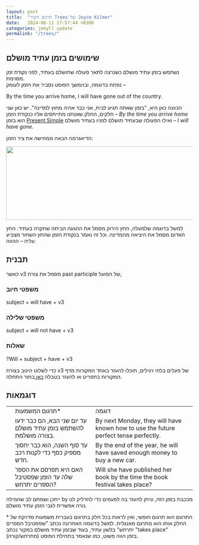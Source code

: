 ```yaml
---
layout: post
title:  "תרגום השיר Trees של Joyce Kilmer"
date:   2024-06-11 17:57:44 +0300
categories: jekyll update
permalink: "/trees/"
---
```


<h2>שימושים בזמן עתיד מושלם</h2>

<p>נשתמש בזמן עתיד מושלם כשנרצה לתאר פעולה שתושלם בעתיד, לפני נקודת זמן מסוימת.<br>נפתח בדוגמה, ובהמשך הפוסט נסביר את הזמן לעומק –</p>

<div class="card">
  <div class="card-body">
    By the time you arrive home, I will have gone out of the country.
  </div>
</div>

<p>הכוונה כאן היא, "בזמן שאתה תגיע לבית, אני כבר אהיה מחוץ למדינה". יש כאן שני חלקים, החלק שאנחנו מתייחסים אליו כנקודת הזמן – <em>By the time you arrive home</em> הוא בזמן <a href="/present-simple/" title="present simple">Present Simple</a> ואילו הפעולה שבעתיד תושלם לפניו בעתיד מושלם – <em>I will have gone</em>.</p>

<p>הדיאגרמה הבאה ממחישה את ציר הזמן:</p>

<img decoding="async" width="590" height="198" src="../assets/img/future_perfect_diagram.png" alt="">

<p>למשל בדוגמה שלמעלה, החץ הירוק מסמל את ההגעה הביתה שתקרה בעתיד. החץ האדום מסמל את היציאה מהמדינה. וכל זה נאמר בנקודת הזמן שהחץ השחור מצביע עליה – ההווה. </p>

<h2>תבנית</h2>

<p>כאשר v3 מסמל את צורת past participle של הפועל,</p>

<h3>משפטי חיוב</h3>

<div class="card">
  <div class="card-body">
    subject + will have + v3
  </div>
</div>

<h3>משפטי שלילה</h3>

<div class="card">
  <div class="card-body">
    subject + will not have + v3
  </div>
</div>

<h3>שאלות</h3>

<div class="card">
  <div class="card-body">
    ?Will + subject + have + v3
  </div>
</div>

<p>כדי לשלוט היטב בצורת v3 של פעלים בלתי רגילים, תוכלו להעזר באחד המקורות מדף המקורות בתפריט או להעזר בטבלה <a href="https://www.gingersoftware.com/content/grammar-rules/verbs/list-of-irregular-verbs" title="כאן ">כאן </a>בתור התחלה.</p>

<h2>דוגמאות</h2>

<div class="table-responsive">
<table class="table text-center">
  <tbody>
    <tr>
      <td></td>
      <td>תרגום המשמעות*</td>
      <td>דוגמה</td>
      <td></td>
    </tr>
    <tr>
      <td></td>
      <td>עד יום שני הבא, הם כבר ידעו להשתמש בזמן עתיד מושלם בצורה מושלמת.</td>
      <td>By next Monday, they will have known how to use the future perfect tense perfectly.</td>
      <td></td>
    </tr>
    <tr>
      <td></td>
      <td>עד סוף השנה, הוא כבר יחסוך מספיק כסף כדי לקנות רכב חדש.</td>
      <td>By the end of the year, he will have saved enough money to buy a new car.</td>
      <td></td>
    </tr>
    <tr>
      <td></td>
      <td>האם היא תפרסם את הספר שלה עד הזמן שפסטיבל הספרים יתרחש?</td>
      <td>Will she have published her book by the time the book festival takes place?</td>
      <td></td>
    </tr>
  </tbody>
</table>
</div>

<p>ייתכן ושמתם לב שהמילה by מככבת בזמן הזה, וניתן להעזר בה לפעמים כדי להדליק לנו נורה אפשרית לגבי הזמן עתיד מושלם. </p>

<p>* התרגום הוא תרגום חופשי, ואין לראות בכל חלק בתרגום בעברית משמעות מדויקת של החלק אותו הוא מתרגם מאנגלית. למשל בדוגמה האחרונה נכתב "שפסטיבל הספרים יתרחש" בלשון עתיד, בעוד שבזמן עתיד מושלם במקור נכתב "takes place" (מתרחש/קורה) בזמן הווה פשוט, כמו שנאמר בתחילת הפוסט.</p>

